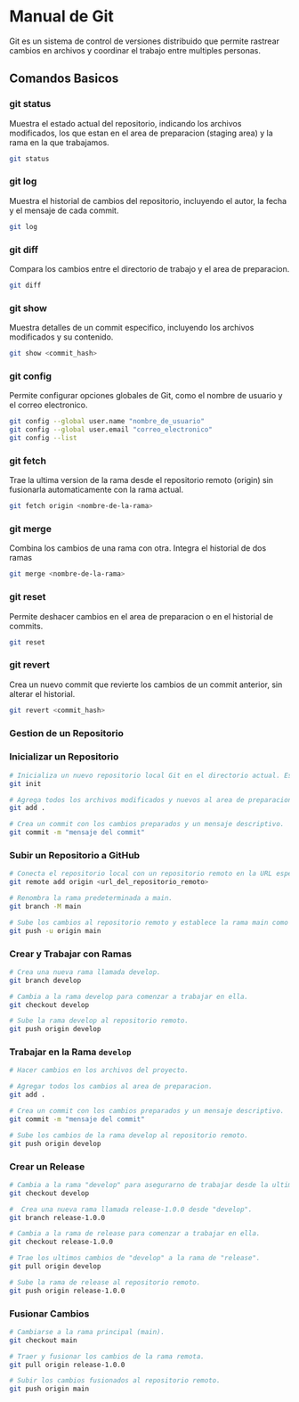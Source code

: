 # Manual de Git

Git es un sistema de control de versiones distribuido que permite rastrear cambios en archivos y coordinar el trabajo entre multiples personas.

## Comandos Basicos

### git status

Muestra el estado actual del repositorio, indicando los archivos modificados, los que estan en el area de preparacion (staging area) y la rama en la que trabajamos.

```bash
git status
```

### git log

Muestra el historial de cambios del repositorio, incluyendo el autor, la fecha y el mensaje de cada commit.

```bash
git log
```

### git diff

Compara los cambios entre el directorio de trabajo y el area de preparacion.

```bash
git diff
```

### git show

Muestra detalles de un commit especifico, incluyendo los archivos modificados y su contenido.

```bash
git show <commit_hash>
```

### git config

Permite configurar opciones globales de Git, como el nombre de usuario y el correo electronico.

```bash
git config --global user.name "nombre_de_usuario"
git config --global user.email "correo_electronico"
git config --list
```

### git fetch

Trae la ultima version de la rama desde el repositorio remoto (origin) sin fusionarla automaticamente con la rama actual.

```bash
git fetch origin <nombre-de-la-rama>
```

### git merge

Combina los cambios de una rama con otra. Integra el historial de dos ramas

```bash
git merge <nombre-de-la-rama>
```

### git reset

Permite deshacer cambios en el area de preparacion o en el historial de commits.

```bash
git reset
```

### git revert

Crea un nuevo commit que revierte los cambios de un commit anterior, sin alterar el historial.

```bash
git revert <commit_hash>
```

### Gestion de un Repositorio

### Inicializar un Repositorio

```bash
# Inicializa un nuevo repositorio local Git en el directorio actual. Esto crea una carpeta oculta llamada .git donde Git almacena toda la informacion del repositorio.
git init

# Agrega todos los archivos modificados y nuevos al area de preparacion (staging area).
git add .

# Crea un commit con los cambios preparados y un mensaje descriptivo.
git commit -m "mensaje del commit"
```

### Subir un Repositorio a GitHub

```bash
# Conecta el repositorio local con un repositorio remoto en la URL especificada.
git remote add origin <url_del_repositorio_remoto>

# Renombra la rama predeterminada a main.
git branch -M main

# Sube los cambios al repositorio remoto y establece la rama main como la rama predeterminada para futuros push. La opcion -u asocia la rama local con la rama remota.
git push -u origin main
```

### Crear y Trabajar con Ramas

```bash
# Crea una nueva rama llamada develop.
git branch develop

# Cambia a la rama develop para comenzar a trabajar en ella.
git checkout develop

# Sube la rama develop al repositorio remoto.
git push origin develop
```

### Trabajar en la Rama `develop`

```bash
# Hacer cambios en los archivos del proyecto.

# Agregar todos los cambios al area de preparacion.
git add .

# Crea un commit con los cambios preparados y un mensaje descriptivo.
git commit -m "mensaje del commit"

# Sube los cambios de la rama develop al repositorio remoto.
git push origin develop
```

### Crear un Release

```bash
# Cambia a la rama "develop" para asegurarno de trabajar desde la ultima version del codigo.
git checkout develop

#  Crea una nueva rama llamada release-1.0.0 desde "develop".
git branch release-1.0.0

# Cambia a la rama de release para comenzar a trabajar en ella.
git checkout release-1.0.0

# Trae los ultimos cambios de "develop" a la rama de "release".
git pull origin develop

# Sube la rama de release al repositorio remoto.
git push origin release-1.0.0
```

### Fusionar Cambios

```bash
# Cambiarse a la rama principal (main).
git checkout main

# Traer y fusionar los cambios de la rama remota.
git pull origin release-1.0.0

# Subir los cambios fusionados al repositorio remoto.
git push origin main
```